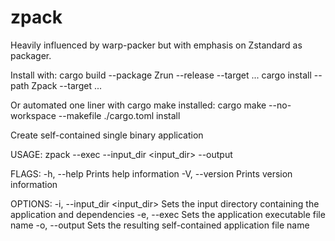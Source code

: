# zpack

Heavily influenced by warp-packer but with emphasis on Zstandard as packager.

Install with:
cargo build --package Zrun --release --target ...
cargo install --path Zpack --target ...

Or automated one liner with cargo make installed:
cargo make --no-workspace --makefile ./cargo.toml install

Create self-contained single binary application

USAGE:
    zpack --exec <exec> --input_dir <input_dir> --output <output>

FLAGS:
    -h, --help       Prints help information
    -V, --version    Prints version information

OPTIONS:
    -i, --input_dir <input_dir>    Sets the input directory containing the application and dependencies
    -e, --exec <exec>              Sets the application executable file name
    -o, --output <output>          Sets the resulting self-contained application file name
